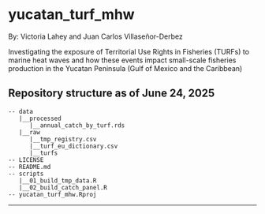 # yucatan_turf_mhw
By: Victoria Lahey and Juan Carlos Villaseñor-Derbez

Investigating the exposure of Territorial Use Rights in Fisheries (TURFs) to marine heat waves and how these events impact small-scale fisheries production in the Yucatan Peninsula (Gulf of Mexico and the Caribbean)


## Repository structure as of June 24, 2025

```
-- data
   |__processed
      |__annual_catch_by_turf.rds
   |__raw
      |__tmp_registry.csv
      |__turf_eu_dictionary.csv
      |__turfs
-- LICENSE
-- README.md
-- scripts
   |__01_build_tmp_data.R
   |__02_build_catch_panel.R
-- yucatan_turf_mhw.Rproj
```


---------
